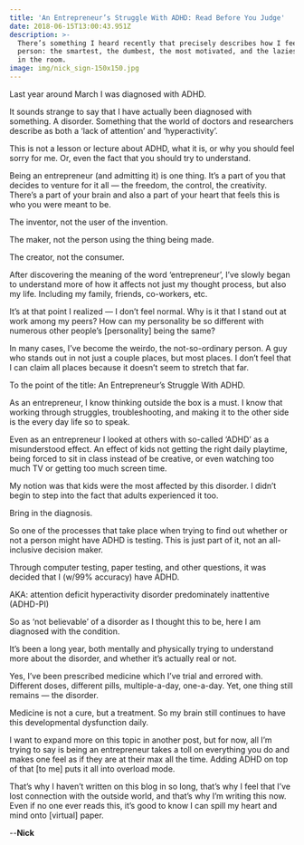 ```yaml
---
title: 'An Entrepreneur’s Struggle With ADHD: Read Before You Judge'
date: 2018-06-15T13:00:43.951Z
description: >-
  There’s something I heard recently that precisely describes how I feel as a
  person: the smartest, the dumbest, the most motivated, and the laziest person
  in the room.
image: img/nick_sign-150x150.jpg
---
```

Last year around March I was diagnosed with ADHD.

It sounds strange to say that I have actually been diagnosed with something. A disorder. Something that the world of doctors and researchers describe as both a ‘lack of attention’ and ‘hyperactivity’.

This is not a lesson or lecture about ADHD, what it is, or why you should feel sorry for me. Or, even the fact that you should try to understand.

Being an entrepreneur (and admitting it) is one thing. It’s a part of you that decides to venture for it all — the freedom, the control, the creativity. There’s a part of your brain and also a part of your heart that feels this is who you were meant to be.

The inventor, not the user of the invention.

The maker, not the person using the thing being made.

The creator, not the consumer.

After discovering the meaning of the word ‘entrepreneur’, I’ve slowly began to understand more of how it affects not just my thought process, but also my life. Including my family, friends, co-workers, etc.

It’s at that point I realized — I don’t feel normal. Why is it that I stand out at work among my peers? How can my personality be so different with numerous other people’s \[personality] being the same?

In many cases, I’ve become the weirdo, the not-so-ordinary person. A guy who stands out in not just a couple places, but most places. I don’t feel that I can claim all places because it doesn’t seem to stretch that far.

To the point of the title: An Entrepreneur’s Struggle With ADHD.

As an entrepreneur, I know thinking outside the box is a must. I know that working through struggles, troubleshooting, and making it to the other side is the every day life so to speak.

Even as an entrepreneur I looked at others with so-called ‘ADHD’ as a misunderstood effect. An effect of kids not getting the right daily playtime, being forced to sit in class instead of be creative, or even watching too much TV or getting too much screen time.

My notion was that kids were the most affected by this disorder. I didn’t begin to step into the fact that adults experienced it too.

Bring in the diagnosis.

So one of the processes that take place when trying to find out whether or not a person might have ADHD is testing. This is just part of it, not an all-inclusive decision maker.

Through computer testing, paper testing, and other questions, it was decided that I (w/99% accuracy) have ADHD.

AKA: attention deficit hyperactivity disorder predominately inattentive (ADHD-PI)

So as ‘not believable’ of a disorder as I thought this to be, here I am diagnosed with the condition.

It’s been a long year, both mentally and physically trying to understand more about the disorder, and whether it’s actually real or not.

Yes, I’ve been prescribed medicine which I’ve trial and errored with. Different doses, different pills, multiple-a-day, one-a-day. Yet, one thing still remains — the disorder.

Medicine is not a cure, but a treatment. So my brain still continues to have this developmental dysfunction daily.

I want to expand more on this topic in another post, but for now, all I’m trying to say is being an entrepreneur takes a toll on everything you do and makes one feel as if they are at their max all the time. Adding ADHD on top of that \[to me] puts it all into overload mode.

That’s why I haven’t written on this blog in so long, that’s why I feel that I’ve lost connection with the outside world, and that’s why I’m writing this now. Even if no one ever reads this, it’s good to know I can spill my heart and mind onto \[virtual] paper.

\--**Nick**
